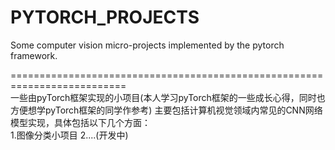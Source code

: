 # PYTORCH_PROJECTS
Some computer vision micro-projects implemented by the pytorch framework.

==========================================================================</br>
一些由pyTorch框架实现的小项目(本人学习pyTorch框架的一些成长心得，同时也方便想学pyTorch框架的同学作参考)
主要包括计算机视觉领域内常见的CNN网络模型实现，具体包括以下几个方面：</br>
1.图像分类小项目
2....(开发中)
